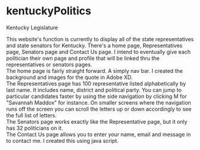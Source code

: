 # kentuckyPolitics
Kentucky Legislature

This website's function is currently to display all of the state representatives and state senators for Kentucky. There's a home page, Representatives page, Senators page and Contact Us page. I intend to eventually give each politician their own page and profile that will be linked thru the representatives or senators pages.<br>
The home page is fairly straight forward. A simply nav bar. I created the background and images for the quote in Adobe XD.<br>
The Representatives page has 100 representative listed alphabetically by last name. It includes name, district and political party. You can jump to particular candidates faster by using the side navigation by clicking M for "Savannah Maddox" for instance. On smaller screens where the navigation runs off the screen you can scroll the letters up or down accordingly to see the full list of letters.<br>
The Senators page works exactly like the Representative page, but it only has 32 politicians on it.<br>
The Contact Us page allows you to enter your name, email and message in to contact me. I created this using java script.
